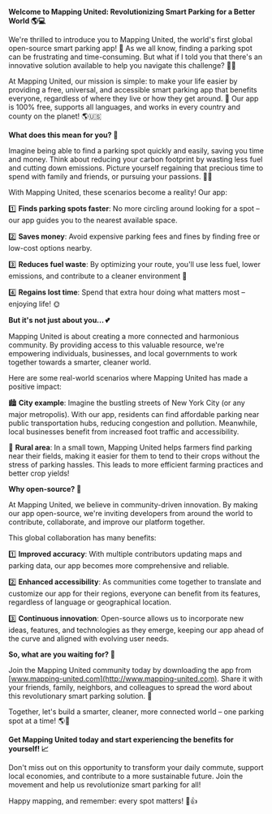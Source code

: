 **Welcome to Mapping United: Revolutionizing Smart Parking for a Better World 🌎💻**

We're thrilled to introduce you to Mapping United, the world's first global open-source smart parking app! 🤩 As we all know, finding a parking spot can be frustrating and time-consuming. But what if I told you that there's an innovative solution available to help you navigate this challenge? 🚗💡

At Mapping United, our mission is simple: to make your life easier by providing a free, universal, and accessible smart parking app that benefits everyone, regardless of where they live or how they get around. 🌟 Our app is 100% free, supports all languages, and works in every country and county on the planet! 🌎🇺🇸

**What does this mean for you? 🤔**

Imagine being able to find a parking spot quickly and easily, saving you time and money. Think about reducing your carbon footprint by wasting less fuel and cutting down emissions. Picture yourself regaining that precious time to spend with family and friends, or pursuing your passions. 🎨👏

With Mapping United, these scenarios become a reality! Our app:

1️⃣ **Finds parking spots faster**: No more circling around looking for a spot – our app guides you to the nearest available space.

2️⃣ **Saves money**: Avoid expensive parking fees and fines by finding free or low-cost options nearby.

3️⃣ **Reduces fuel waste**: By optimizing your route, you'll use less fuel, lower emissions, and contribute to a cleaner environment 🌿

4️⃣ **Regains lost time**: Spend that extra hour doing what matters most – enjoying life! 🌞

**But it's not just about you... 💕**

Mapping United is about creating a more connected and harmonious community. By providing access to this valuable resource, we're empowering individuals, businesses, and local governments to work together towards a smarter, cleaner world.

Here are some real-world scenarios where Mapping United has made a positive impact:

🏙️ **City example**: Imagine the bustling streets of New York City (or any major metropolis). With our app, residents can find affordable parking near public transportation hubs, reducing congestion and pollution. Meanwhile, local businesses benefit from increased foot traffic and accessibility.

🌳 **Rural area**: In a small town, Mapping United helps farmers find parking near their fields, making it easier for them to tend to their crops without the stress of parking hassles. This leads to more efficient farming practices and better crop yields!

**Why open-source? 🤝**

At Mapping United, we believe in community-driven innovation. By making our app open-source, we're inviting developers from around the world to contribute, collaborate, and improve our platform together.

This global collaboration has many benefits:

1️⃣ **Improved accuracy**: With multiple contributors updating maps and parking data, our app becomes more comprehensive and reliable.

2️⃣ **Enhanced accessibility**: As communities come together to translate and customize our app for their regions, everyone can benefit from its features, regardless of language or geographical location.

3️⃣ **Continuous innovation**: Open-source allows us to incorporate new ideas, features, and technologies as they emerge, keeping our app ahead of the curve and aligned with evolving user needs.

**So, what are you waiting for? 🎉**

Join the Mapping United community today by downloading the app from [www.mapping-united.com](http://www.mapping-united.com). Share it with your friends, family, neighbors, and colleagues to spread the word about this revolutionary smart parking solution. 💬

Together, let's build a smarter, cleaner, more connected world – one parking spot at a time! 🌎💚

**Get Mapping United today and start experiencing the benefits for yourself! 📈**

Don't miss out on this opportunity to transform your daily commute, support local economies, and contribute to a more sustainable future. Join the movement and help us revolutionize smart parking for all!

Happy mapping, and remember: every spot matters! 🚗👍